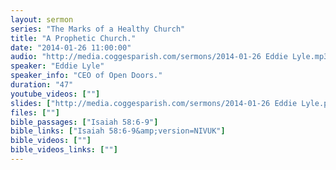 ```yaml
---
layout: sermon
series: "The Marks of a Healthy Church"
title: "A Prophetic Church."
date: "2014-01-26 11:00:00"
audio: "http://media.coggesparish.com/sermons/2014-01-26 Eddie Lyle.mp3"
speaker: "Eddie Lyle"
speaker_info: "CEO of Open Doors."
duration: "47"
youtube_videos: [""]
slides: ["http://media.coggesparish.com/sermons/2014-01-26 Eddie Lyle.pdf"]
files: [""]
bible_passages: ["Isaiah 58:6-9"]
bible_links: ["Isaiah 58:6-9&amp;version=NIVUK"]
bible_videos: [""]
bible_videos_links: [""]
---
```

